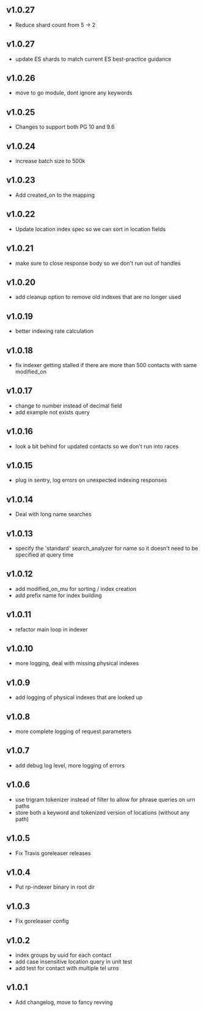 v1.0.27
----------
 * Reduce shard count from 5 -> 2

v1.0.27
----------
 * update ES shards to match current ES best-practice guidance

v1.0.26
----------
 * move to go module, dont ignore any keywords

v1.0.25
----------
 * Changes to support both PG 10 and 9.6

v1.0.24
----------
 * increase batch size to 500k

v1.0.23
----------
 * Add created_on to the mapping

v1.0.22
----------
 * Update location index spec so we can sort in location fields

v1.0.21
----------
 * make sure to close response body so we don't run out of handles

v1.0.20
----------
 * add cleanup option to remove old indexes that are no longer used

v1.0.19
----------
 * better indexing rate calculation

v1.0.18
----------
 * fix indexer getting stalled if there are more than 500 contacts with same modified_on

v1.0.17
----------
 * change to number instead of decimal field
 * add example not exists query

v1.0.16
----------
 * look a bit behind for updated contacts so we don't run into races

v1.0.15
----------
 * plug in sentry, log errors on unexpected indexing responses

v1.0.14
----------
 * Deal with long name searches

v1.0.13
----------
 * specify the 'standard' search_analyzer for name so it doesn't need to be specified at query time

v1.0.12
----------
 * add modified_on_mu for sorting / index creation
 * add prefix name for index building

v1.0.11
----------
 * refactor main loop in indexer

v1.0.10
----------
 * more logging, deal with missing physical indexes

v1.0.9
----------
 * add logging of physical indexes that are looked up

v1.0.8
----------
 * more complete logging of request parameters

v1.0.7
----------
 * add debug log level, more logging of errors

v1.0.6
----------
 * use trigram tokenizer instead of filter to allow for phrase queries on urn paths
 * store both a keyword and tokenized version of locations (without any path)

v1.0.5
----------
 * Fix Travis goreleaser releases

v1.0.4
----------
 * Put rp-indexer binary in root dir

v1.0.3
----------
 * Fix goreleaser config

v1.0.2
----------
 * index groups by uuid for each contact
 * add case insensitive location query in unit test
 * add test for contact with multiple tel urns

v1.0.1
----------
 * Add changelog, move to fancy revving

